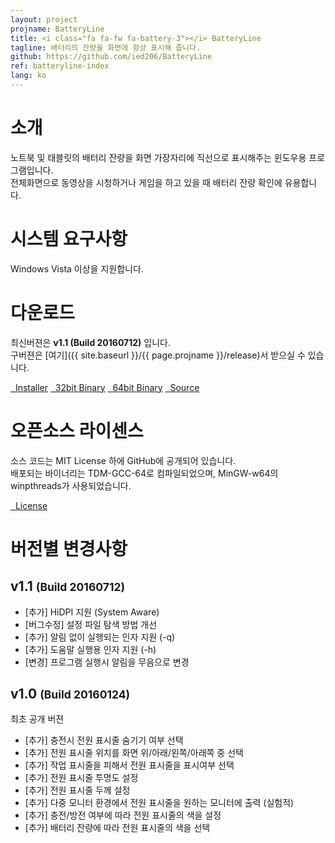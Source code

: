```yaml
---
layout: project
projname: BatteryLine
title: <i class="fa fa-fw fa-battery-3"></i> BatteryLine
tagline: 배터리의 잔량을 화면에 항상 표시해 줍니다.
github: https://github.com/ied206/BatteryLine
ref: batteryline-index
lang: ko
---
```


# <i class="fa fa-fw fa-commenting"></i> 소개
노트북 및 태블릿의 배터리 잔량을 화면 가장자리에 직선으로 표시해주는 윈도우용 프로그램입니다.  
전체화면으로 동영상을 시청하거나 게임을 하고 있을 때 배터리 잔량 확인에 유용합니다.  

# <i class="fa fa-fw fa-check"></i> 시스템 요구사항
Windows Vista 이상을 지원합니다.

# <i class="fa fa-fw fa-cloud"></i> 다운로드
최신버젼은 **v1.1 (Build 20160712)** 입니다.  
구버젼은 [여기]({{ site.baseurl }}/{{ page.projname }}/release)서 받으실 수 있습니다.

<a href="{{ site.baseurl }}/{{ page.projname }}/release/v1.1/BatteryLine-v1.1-Installer.exe" class="btn-dark"><i class="fa fa-fw fa-archive"></i>&nbsp;&nbsp;Installer</a>
<a href="{{ site.baseurl }}/{{ page.projname }}/release/v1.1/BatteryLine-v1.1-bin-x86.zip" class="btn-dark"><i class="fa fa-fw fa-tasks"></i>&nbsp;&nbsp;32bit Binary</a>
<a href="{{ site.baseurl }}/{{ page.projname }}/release/v1.1/BatteryLine-v1.1-bin-x64.zip" class="btn-dark"><i class="fa fa-fw fa-tasks"></i>&nbsp;&nbsp;64bit Binary</a>
<a href="{{ site.baseurl }}/{{ page.projname }}/release/v1.1/BatteryLine-v1.1-src.zip" class="btn-dark"><i class="fa fa-fw fa-gears"></i>&nbsp;&nbsp;Source</a>

# <i class="fa fa-fw fa-book"></i> 오픈소스 라이센스
소스 코드는 MIT License 하에 GitHub에 공개되어 있습니다.  
배포되는 바이너리는 TDM-GCC-64로 컴파일되었으며, MinGW-w64의 winpthreads가 사용되었습니다.  

<a href="https://github.com/ied206/BatteryLine/blob/master/LICENSE" class="btn-dark"><i class="fa fa-fw fa-book"></i>&nbsp;&nbsp;License</a>

# <i class="fa fa-fw fa-file-text"></i> 버전별 변경사항

## v1.1 <small>(Build 20160712)</small>
- [추가] HiDPI 지원 (System Aware)
- [버그수정] 설정 파일 탐색 방법 개선
- [추가] 알림 없이 실행되는 인자 지원 (-q)
- [추가] 도움말 실행용 인자 지원 (-h)
- [변경] 프로그램 실행시 알림을 무음으로 변경

## v1.0 <small>(Build 20160124)</small>
최초 공개 버젼

- [추가] 충전시 전원 표시줄 숨기기 여부 선택
- [추가] 전원 표시줄 위치를 화면 위/아래/왼쪽/아래쪽 중 선택
- [추가] 작업 표시줄을 피해서 전원 표시줄을 표시여부 선택
- [추가] 전원 표시줄 투명도 설정
- [추가] 전원 표시줄 두께 설정
- [추가] 다중 모니터 환경에서 전원 표시줄을 원하는 모니터에 출력 (실험적)
- [추가] 충전/방전 여부에 따라 전원 표시줄의 색을 설정
- [추가] 배터리 잔량에 따라 전원 표시줄의 색을 선택
